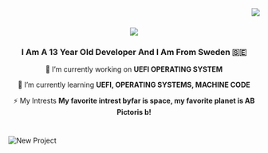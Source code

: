   <img align="right" src="https://visitor-badge.laobi.icu/badge?page_id=TortillaPapper.TortillaPapper"/>

<h1 align="center">
    <img src="https://readme-typing-svg.herokuapp.com/?font=Righteous&size=35&center=true&vCenter=true&width=500&height=70&duration=4000&lines=Hello!!;+I'm+Carz._Musicz!;+Im](https://readme-typing-svg.herokuapp.com?font=Righteous&pause=1000&color=7DD0FF&random=false&width=435&lines=Hello!!;I'm+Carz._Musicz!" />
</h1>

<h3 align="center">I Am A 13 Year Old Developer And I Am From Sweden 🇸🇪</h3>

<div align="center">
 
 🔭 I’m currently working on **UEFI OPERATING SYSTEM**
 
 🌱 I’m currently learning **UEFI, OPERATING SYSTEMS, MACHINE CODE**

 ⚡ My Intrests **My favorite intrest byfar is space, my favorite planet is AB Pictoris b!**

</div>

#
  
![New Project](https://github.com/TortillaPapper/TortillaPapper/assets/165419437/0894ee34-bd15-47e1-ba5e-b621c084d11d)

